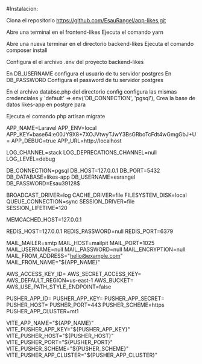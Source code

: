 #Instalacion:

Clona el repositorio https://github.com/EsauRangel/app-likes.git

Abre una terminal en el frontend-likes 
Ejecuta el comando yarn 

Abre una nueva terminar en el directorio backend-likes 
Ejecuta el comando composer install 

Configura el el archivo .env del proyecto backend-likes 

En DB_USERNAME configura el usuario de tu servidor postgres
En DB_PASSWORD Configura el password de tu servidor postgres

En el archivo databse.php del directorio config configura las mismas credenciales y 'default' => env('DB_CONNECTION', 'pgsql'),
Crea la base de datos likes-app en postgre para 

Ejecuta el comando php artisan migrate



APP_NAME=Laravel
APP_ENV=local
APP_KEY=base64:e00JY9X8+7XOJVtwyTJwY3BsGRboTcFdt4wGmgGbJ+U=
APP_DEBUG=true
APP_URL=http://localhost

LOG_CHANNEL=stack
LOG_DEPRECATIONS_CHANNEL=null
LOG_LEVEL=debug

DB_CONNECTION=pgsql
DB_HOST=127.0.0.1
DB_PORT=5432
DB_DATABASE=likes-app
DB_USERNAME=esrangel
DB_PASSWORD=Esau39128$

BROADCAST_DRIVER=log
CACHE_DRIVER=file
FILESYSTEM_DISK=local
QUEUE_CONNECTION=sync
SESSION_DRIVER=file
SESSION_LIFETIME=120

MEMCACHED_HOST=127.0.0.1

REDIS_HOST=127.0.0.1
REDIS_PASSWORD=null
REDIS_PORT=6379

MAIL_MAILER=smtp
MAIL_HOST=mailpit
MAIL_PORT=1025
MAIL_USERNAME=null
MAIL_PASSWORD=null
MAIL_ENCRYPTION=null
MAIL_FROM_ADDRESS="hello@example.com"
MAIL_FROM_NAME="${APP_NAME}"

AWS_ACCESS_KEY_ID=
AWS_SECRET_ACCESS_KEY=
AWS_DEFAULT_REGION=us-east-1
AWS_BUCKET=
AWS_USE_PATH_STYLE_ENDPOINT=false

PUSHER_APP_ID=
PUSHER_APP_KEY=
PUSHER_APP_SECRET=
PUSHER_HOST=
PUSHER_PORT=443
PUSHER_SCHEME=https
PUSHER_APP_CLUSTER=mt1

VITE_APP_NAME="${APP_NAME}"
VITE_PUSHER_APP_KEY="${PUSHER_APP_KEY}"
VITE_PUSHER_HOST="${PUSHER_HOST}"
VITE_PUSHER_PORT="${PUSHER_PORT}"
VITE_PUSHER_SCHEME="${PUSHER_SCHEME}"
VITE_PUSHER_APP_CLUSTER="${PUSHER_APP_CLUSTER}"
